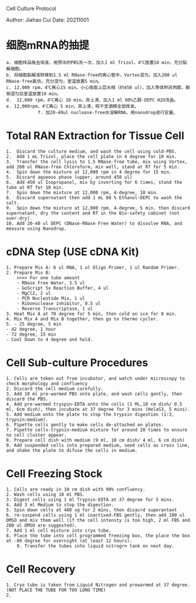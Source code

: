 Cell Culture Protocol

Author: Jiahao Cui
Date: 20211001

# 细胞mRNA的抽提
	a. 细胞样品吸去培液，用预冷的PBS洗一次，加入1 ml Trizol，4℃放置10 min，充分裂解细胞。
	b. 将细胞裂解液转移到1.5 ml RNase-free的离心管中，Vortex混匀，加入200 ul RNase-free氯仿，充分混匀，室温放置5 min。
	c. 12,000 rpm，4℃离心15 min。小心吸取上层水相（约450 ul），加入等体积异丙醇，颠倒混匀后室温放置10 min。
	d. 	12,000 rpm，4℃离心 10 min。弃上清，加入1 ml 80%乙醇-DEPC H2O洗盐。
	e. 12,000rpm，4℃离心 5 min，弃上清，晾干至酒精全部挥发。
				f. 加20-40ul nuclease-free水溶解RNA，用nanodrop进行定量。

# Total RAN Extraction for Tissue Cell
	1.	Discard the culture medium, and wash the cell using cold-PBS.
	2.	Add 1 mL Trizol, place the cell plate in 4 degree for 10 min.
	3.	Transfer the cell lysis to 1.5 RNase-free tube, mix using Vortex, add 200 ul RNase-free Chloroform, mix well, stand at RT for 5 min.
	4.	Spin down the mixture at 12,000 rpm in 4 degree for 15 min. 
	5.	Discard aqueous phase (upper, around 450 ul)
	6.	Add 450 ul Isopropanol, mix by inverting for 6 times, stand the tube at RT for 10 min.
	7.	Spin down the mixture at 12,000 rpm, 4-degree, 10 min.
	8.	Discard supernatant then add 1 mL 80 % Ethanol-DEPC to wash the salt.
	9.	Spin down the mixture at 12,000 rpm, 4-degree, 5 min. then discard supernatant, dry the content and RT in the Bio-safety cabinet (not over-dry).
	10.	Add 20-40 ul DEPC (DNase-RNase Free Water) to dissolve RNA, and measure using Nanodrop.

# cDNA Step (USE cDNA Kit)
	1. Prepare Mix A: 6 ul RNA, 1 ul Oligo Primer, 1 ul Random Primer.
	2. Prepare Mix B:  
		>>>> For one tube amount
		- RNase Free Water, 3.5 ul
		- GoScript 5x Reaction Buffer, 4 ul
		- MgCl2, 2 ul
		- PCR Nucleotide Mix, 1 ul
		- Ribonuclease inhibitor, 0.5 ul
		- Reverse Transcriptase, 1 ul
	3. Heat Mix A at 70 degree for 5 min, then cold on ice for 8 min.
	4. Mix Mix A and Mix B together, then go to thermo cycler.
	5. - 25 degree, 5 min
	- 42 degree, 1 hour
	- 72 degree, 15 min
	- Cool Down to 4 degree and hold. 

# Cell Sub-culture Procedures

	1. Cells are token out from incubator, and watch under microscopy to check morphology and confluency
	2. Discard the cell medium carefully.
	3. Add 10 ml pre-warmed PBS onto plate, and wash cells gently, then discard the PBS.
	4. Add pre-warmed tryspin-EDTA onto the cells (1 ML,10 cm dish/ 0.5 ml, 6cm dish), then incubate at 37 degree for 3 mins (HelaS3, 5 mins).
	5. Add medium onto the plate to stop the trypsin digestion (1:3, trypsin:medium).
	6. Pipette cells gently to make cells de-attached on plates.
	7. Pipette cells-trypsin-medium mixture for around 20 times to ensure no cell cluster appear.
	8. Prepare cell dish with medium (9 ml, 10 cm dish/ 4 ml, 6 cm dish)
	9. Add suspended cells into prepared medium, seed cells as cross line, and shake the plate to difuse the cells in medium.

# Cell Freezing Stock

	1. Cells are ready in 10 cm dish with 90% confluency.
	2. Wash cells using 10 ml PBS.
	3. Digest cells using 1 ml Trypsin-EDTA at 37 degree for 5 mins.
	4. Add 3 ml Medium to stop the digestion.
	5. Spin down cells at 400 xg for 2 mins, then disacrd superantant
	6. re-suspend cells using 1 ml inactived-FBS gently, then add 100 ul DMSO and mix them well (if the cell intensty is too high, 2 ml FBS and 200 ul DMSO are suggested).
	7. Add 1 ml cell mixture into cryo tube.
	8. Place the tube into cell programmed freezing box, the place the box at -80 degree for overnight (at least 12 hours).
		9. Transfer the tubes into liquid nitrogrn tank on next day.

# Cell Recovery

	1. Cryo tube is taken from Liquid Nitrogen and prewarmed at 37 degree. (NOT PLACE THE TUBE FOR TOO LONG TIME)
	2. 